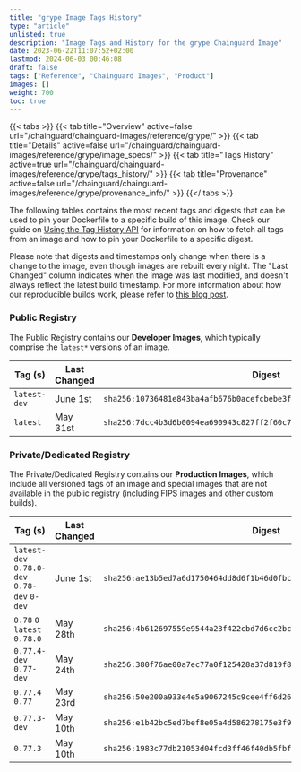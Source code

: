 ```yaml
---
title: "grype Image Tags History"
type: "article"
unlisted: true
description: "Image Tags and History for the grype Chainguard Image"
date: 2023-06-22T11:07:52+02:00
lastmod: 2024-06-03 00:46:08
draft: false
tags: ["Reference", "Chainguard Images", "Product"]
images: []
weight: 700
toc: true
---
```


{{< tabs >}}
{{< tab title="Overview" active=false url="/chainguard/chainguard-images/reference/grype/" >}}
{{< tab title="Details" active=false url="/chainguard/chainguard-images/reference/grype/image_specs/" >}}
{{< tab title="Tags History" active=true url="/chainguard/chainguard-images/reference/grype/tags_history/" >}}
{{< tab title="Provenance" active=false url="/chainguard/chainguard-images/reference/grype/provenance_info/" >}}
{{</ tabs >}}

The following tables contains the most recent tags and digests that can be used to pin your Dockerfile to a specific build of this image. Check our guide on [Using the Tag History API](/chainguard/chainguard-images/using-the-tag-history-api/) for information on how to fetch all tags from an image and how to pin your Dockerfile to a specific digest.

Please note that digests and timestamps only change when there is a change to the image, even though images are rebuilt every night. The "Last Changed" column indicates when the image was last modified, and doesn't always reflect the latest build timestamp. For more information about how our reproducible builds work, please refer to [this blog post](https://www.chainguard.dev/unchained/reproducing-chainguards-reproducible-image-builds).

### Public Registry
The Public Registry contains our **Developer Images**, which typically comprise the `latest*` versions of an image.

| Tag (s)       | Last Changed | Digest                                                                    |
|---------------|--------------|---------------------------------------------------------------------------|
|  `latest-dev` | June 1st     | `sha256:10736481e843ba4afb676b0acefcbebe3f7f2b872764f9274f6d9ad1fb3fd2a5` |
|  `latest`     | May 31st     | `sha256:7dcc4b3d6b0094ea690943c827ff2f60c71018ef2783af059287fc82fe0235f7` |


### Private/Dedicated Registry
The Private/Dedicated Registry contains our **Production Images**, which include all versioned tags of an image and special images that are not available in the public registry (including FIPS images and other custom builds).

| Tag (s)                                       | Last Changed | Digest                                                                    |
|-----------------------------------------------|--------------|---------------------------------------------------------------------------|
|  `latest-dev` `0.78.0-dev` `0.78-dev` `0-dev` | June 1st     | `sha256:ae13b5ed7a6d1750464dd8d6f1b46d0fbcd8b1aa5511923e35fb5c6497a7ed49` |
|  `0.78` `0` `latest` `0.78.0`                 | May 28th     | `sha256:4b612697559e9544a23f422cbd7d6cc2bc2cd7bcdd0e8ec6272a506627a618a0` |
|  `0.77.4-dev` `0.77-dev`                      | May 24th     | `sha256:380f76ae00a7ec77a0f125428a37d819f80908e204579549f338809f1bcc1ad1` |
|  `0.77.4` `0.77`                              | May 23rd     | `sha256:50e200a933e4e5a9067245c9cee4ff6d26c96d89ae96b704d1a653b8113a1289` |
|  `0.77.3-dev`                                 | May 10th     | `sha256:e1b42bc5ed7bef8e05a4d586278175e3f9da60a1c117aa6609273b339f1d3190` |
|  `0.77.3`                                     | May 10th     | `sha256:1983c77db21053d04fcd3ff46f40db5fbfaa3852b77f1932dab0873f909a18c8` |

